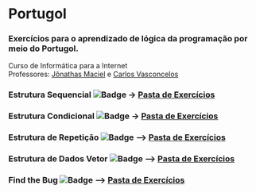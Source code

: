 # Portugol

### Exercícios para o aprendizado de lógica da programação por meio do Portugol.

Curso de Informática para a Internet <br>
Professores: <a href ="https://github.com/Jonathasmaciel">Jônathas Maciel</a> e <a href ="https://github.com/carloswvas">Carlos Vasconcelos</a>

### Estrutura Sequencial ![Badge](https://img.shields.io/static/v1?label=Exercicios&message=23&color=blue&style=?flat-square) -> <a href="https://github.com/carlos-vini/Portugol/tree/main/Estrutura%20Sequencial">Pasta de Exercícios</a>

### Estrutura Condicional ![Badge](https://img.shields.io/static/v1?label=Exercicios&message=20&color=orange&style=?flat-square) -> <a href="https://github.com/carlos-vini/Portugol/tree/main/Estrutura%20Condicional">Pasta de Exercícios</a>

### Estrutura de Repetição ![Badge](https://img.shields.io/static/v1?label=Exercicios&message=19&color=success&style=?flat-square) --> <a href="https://github.com/carlos-vini/Portugol/tree/main/Estrutura%20de%20Repetição">Pasta de Exercícios</a>

### Estrutura de Dados Vetor ![Badge](https://img.shields.io/static/v1?label=Exercicios&message=13&color=blue&style=?flat-square) --> <a href="https://github.com/carlos-vini/Portugol/tree/main/Estrutura%20de%20Dados%20Vetor">Pasta de Exercícios</a>

### Find the Bug ![Badge](https://img.shields.io/static/v1?label=Exercicios&message=18&color=red&style=?flat-square) --> <a href="https://github.com/carlos-vini/Portugol/tree/main/findThebug">Pasta de Exercícios</a>

